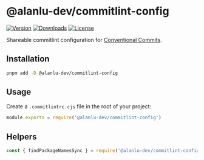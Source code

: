 # @alanlu-dev/commitlint-config

<p>
 <a href="https://github.com/alanlu-dev/web-kit/blob/main/packages/linters/commitlint-config/CHANGELOG.md"><img src="https://img.shields.io/github/v/release/alanlu-dev/web-kit?filter=@alanlu-dev/commitlint-config%2A&style=flat" alt="Version"></a>
 <a href="https://www.npmjs.com/package/@alanlu-dev/commitlint-config"><img src="https://img.shields.io/npm/dm/@alanlu-dev/commitlint-config" alt="Downloads"></a>
 <a href="https://github.com/alanlu-dev/web-kit/blob/main/LICENSE"><img src="https://img.shields.io/github/license/alanlu-dev/web-kit?style=flat" alt="License"></a>
</p>

Shareable commitlint configuration for [Conventional Commits](https://www.conventionalcommits.org).

## Installation

```bash
pnpm add -D @alanlu-dev/commitlint-config
```

## Usage

Create a `.commitlintrc.cjs` file in the root of your project:

```js
module.exports = require('@alanlu-dev/commitlint-config')
```

## Helpers

```js
const { findPackageNamesSync } = require('@alanlu-dev/commitlint-config/helpers')
```
